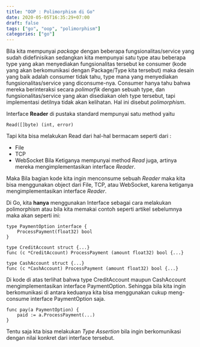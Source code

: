 ```yaml
---
title: "OOP : Polimorphism di Go"
date: 2020-05-05T16:35:29+07:00
draft: false
tags: ["go", "oop", "polimorphism"]
categories: ["go"]
---
```


Bila kita mempunyai _package_ dengan beberapa fungsionalitas/service yang sudah didefinisikan sedangkan kita mempunyai satu type atau beberapa type yang akan menyediakan fungsionalitas tersebut ke consumer (kode yang akan berkomunikasi dengan Package/Type kita tersebut) maka desain yang baik adalah consumer tidak tahu, type mana yang menyediakan fungsionalitas/service yang diconsume-nya. Consumer hanya tahu bahwa mereka berinteraksi secara _polimorfik_ dengan sebuah type, dan fungsionalitas/service yang akan disediakan oleh type tersebut, tapi implementasi detilnya tidak akan kelihatan. Hal ini disebut _polimorphism_.

Interface **Reader** di pustaka standard mempunyai satu method yaitu

    Read([]byte) (int, error)

Tapi kita bisa melakukan Read dari hal-hal bermacam seperti dari :
- File
- TCP
- WebSocket
Bila Ketiganya mempunyai method _Read_ juga, artinya mereka mengimplementasikan interface _Reader_.

Maka Bila bagian kode kita ingin menconsume sebuah _Reader_ maka kita bisa menggunakan object dari File, TCP, atau WebSocket, karena ketiganya mengimplementasikan interface _Reader_.

Di Go, kita **hanya** menggunakan Interface sebagai cara melakukan polimorphism atau bila kita memakai contoh seperti artikel sebelumnya maka akan seperti ini:

    type PaymentOption interface {
        ProcessPayment(float32) bool
    }

    type CreditAccount struct {...}
    func (c *CreditAccount) ProcessPayment (amount float32) bool {...}

    type CashAccount struct {...}
    func (c *CashAccount) ProcessPayment (amount float32) bool {...}

Di kode di atas terlihat bahwa type CreditAccount maupun CashAccount mengimplementasikan interface PaymentOption. Sehingga bila kita ingin berkomunikasi di antara keduanya kita bisa menggunakan cukup meng-consume interface PaymentOption saja. 

    func pay(a PaymentOption) {
        paid := a.ProcessPayment(...)
    }

Tentu saja kta bisa melakukan _Type Assertion_ bila ingin berkomunikasi dengan nilai konkret dari interface tersebut.